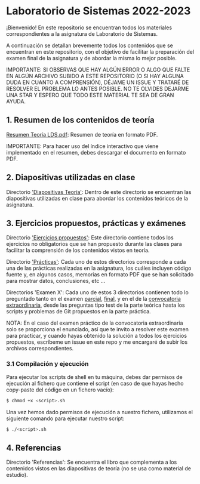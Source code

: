 # Laboratorio de Sistemas 2022-2023

¡Bienvenido! En este repositorio se encuentran todos los materiales correspondientes a la asignatura de Laboratorio de Sistemas.

A continuación se detallan brevemente todos los contenidos que se encuentran en este repositorio, con el objetivo de facilitar la preparación del examen final de la asignatura y de abordar la misma lo mejor posible.

IMPORTANTE: SI OBSERVAS QUE HAY ALGÚN ERROR O ALGO QUE FALTE EN ALGÚN ARCHIVO SUBIDO A ESTE REPOSITORIO (O SI HAY ALGUNA DUDA EN CUANTO A COMPRENSIÓN), DÉJAME UN ISSUE Y TRATARÉ DE RESOLVER EL PROBLEMA LO ANTES POSIBLE. NO TE OLVIDES DEJARME UNA STAR Y ESPERO QUE TODO ESTE MATERIAL TE SEA DE GRAN AYUDA.

## 1. Resumen de los contenidos de teoría

[Resumen Teoría LDS.pdf](https://github.com/aleon2020/LDS_2022-2023/blob/main/Resumen%20Teor%C3%ADa%20LDS.pdf): Resumen de teoría en formato PDF.

IMPORTANTE: Para hacer uso del índice interactivo que viene implementado en el resumen, debes descargar el documento en formato PDF.

## 2. Diapositivas utilizadas en clase

Directorio ['Diapositivas Teoría'](https://github.com/aleon2020/LDS_2022-2023/tree/main/Diapositivas%20Teor%C3%ADa): Dentro de este directorio se encuentran las diapositivas utilizadas en clase para abordar los contenidos teóricos de la asignatura.

## 3. Ejercicios propuestos, prácticas y exámenes

Directorio ['Ejercicios propuestos'](https://github.com/aleon2020/LDS_2022-2023/tree/main/Ejercicios%20propuestos): Este directorio contiene todos los ejercicios no obligatorios que se han propuesto durante las clases para facilitar la comprensión de los contenidos vistos en teoría.

Directorio ['Prácticas'](https://github.com/aleon2020/LDS_2022-2023/tree/main/Pr%C3%A1cticas): Cada uno de estos directorios corresponde a cada una de las prácticas realizadas en la asignatura, los cuáles incluyen código fuente y, en algunos casos, memorias en formato PDF que se han solicitado para mostrar datos, conclusiones, etc ...

Directorios 'Examen X': Cada uno de estos 3 directorios contienen todo lo preguntado tanto en el examen [parcial](https://github.com/aleon2020/LDS_2022-2023/tree/main/Examen%20parcial), [final](https://github.com/aleon2020/LDS_2022-2023/tree/main/Examen%20final), y en el de la [convocatoria extraordinaria](https://github.com/aleon2020/LDS_2022-2023/tree/main/Examen%20pr%C3%A1ctico%20extraordinaria), desde las preguntas tipo test de la parte teórica hasta los scripts y problemas de Git propuestos en la parte práctica.

NOTA: En el caso del examen práctico de la convocatoria extraordinaria solo se proporciona el enunciado, así que te invito a resolver este examen para practicar, y cuando hayas obtenido la solución a todos los ejercicios propuestos, escríbeme un issue en este repo y me encargaré de subir los archivos correspondientes. 

### 3.1 Compilación y ejecución

Para ejecutar los scripts de shell en tu máquina, debes dar permisos de ejecución al fichero que contiene el script (en caso de que hayas hecho copy-paste del código en un fichero vacío):

```sh
$ chmod +x <script>.sh
```

Una vez hemos dado permisos de ejecución a nuestro fichero, utilizamos el siguiente comando para ejecutar nuestro script:

```sh
$ ./<script>.sh
```

## 4. Referencias

Directorio 'Referencias': Se encuentra el libro que complementa a los contenidos vistos en las diapositivas de teoría (no se usa como material de estudio).
